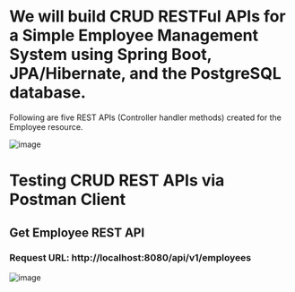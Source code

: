 # We will build CRUD RESTFul APIs for a Simple Employee Management System using Spring Boot, JPA/Hibernate, and the PostgreSQL database. 

Following are five REST APIs (Controller handler methods) created for the Employee resource.

![image](https://github.com/ThienNg65/Employee-Management-System-CRUD-/assets/112293169/b70cf3cf-378d-4e0c-8e2d-eb0e5384c922)

# Testing CRUD REST APIs via Postman Client
## Get Employee REST API
### Request URL: http://localhost:8080/api/v1/employees 
![image](https://github.com/ThienNg65/Employee-Management-System-CRUD-/assets/112293169/db09b4b7-8e3f-4211-b343-e185fa37fd83)
